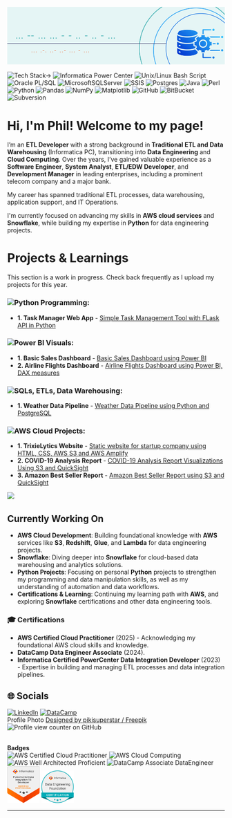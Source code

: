 ![Header](./de-header-tc.png)<br/>

<!-- Monochrome Color Stack <b>Tech Stack</b> -->
![Tech Stack->](https://img.shields.io/badge/Tech_Stack->-%23117AC9?style=flat&logo=oracle&logoColor=white) ![Informatica Power Center](https://img.shields.io/badge/Informatica_Power_Center-%23117AC9?style=flat&logo=informatica&logoColor=white) ![Unix/Linux Bash Script](https://img.shields.io/badge/Unix/Linux_bash_script-%23117AC9.svg?style=flat&logo=gnu-bash&logoColor=white) ![Oracle PL/SQL](https://img.shields.io/badge/Oracle_PL/SQL-%23117AC9?style=flat&logo=oracle&logoColor=white) ![MicrosoftSQLServer](https://img.shields.io/badge/Microsoft%20SQL%20Server-%23117AC9?style=flat&logo=microsoft%20sql%20server&logoColor=white) ![SSIS](https://img.shields.io/badge/SSIS-%23117AC9?style=flat&logo=ssis&logoColor=white) ![Postgres](https://img.shields.io/badge/postgres-%23117AC9.svg?style=flat&logo=postgresql&logoColor=white) ![Java](https://img.shields.io/badge/java-%23117AC9.svg?style=flat&logo=openjdk&logoColor=white) ![Perl](https://img.shields.io/badge/perl-%23117AC9.svg?style=flat&logo=perl&logoColor=white) ![Python](https://img.shields.io/badge/python-%23117AC9?style=flat&logo=python&logoColor=ffdd54) ![Pandas](https://img.shields.io/badge/pandas-%23117AC9.svg?style=flat&logo=pandas&logoColor=white) ![NumPy](https://img.shields.io/badge/numpy-%23117AC9.svg?style=flat&logo=numpy&logoColor=white) ![Matplotlib](https://img.shields.io/badge/Matplotlib-%23117AC9.svg?style=flat&logo=Matplotlib&logoColor=black) ![GitHub](https://img.shields.io/badge/github-%23117AC9.svg?style=flat&logo=github&logoColor=white) ![BitBucket](https://img.shields.io/badge/BitBucket-%23117AC9.svg?style=flat&logo=bitbucket&logoColor=white) ![Subversion](https://img.shields.io/badge/Subversion-%23117AC9.svg?style=flat&logo=subversion&logoColor=white) 



# Hi, I'm Phil! Welcome to my page!
<!-- I'm an ETL & Traditional Datawarehouse Developer and an Aspiring Data Engineer. Passionate about Data Integration, Analytics and Cloud Computing. -->

I’m an **ETL Developer** with a strong background in **Traditional ETL and Data Warehousing** (Informatica PC), transitioning into **Data Engineering** and **Cloud Computing**. 
Over the years, I’ve gained valuable experience as a **Software Engineer**, **System Analyst**, **ETL/EDW Developer**, and **Development Manager** in leading enterprises, including a prominent telecom company and a major bank. 

My career has spanned traditional ETL processes, data warehousing, application support, and IT Operations.

I'm currently focused on advancing my skills in **AWS cloud services** and **Snowflake**, while building my expertise in **Python** for data engineering projects.

# Projects & Learnings
This section is a work in progress. Check back frequently as I upload my projects for this year.
 
<!-- ### Python Programming -->
### ![ Python Programming: ](https://img.shields.io/badge/Python_Programming:-%23316192.svg?style=flat&logo=gnu-bash&logoColor=white)

- **1. Task Manager Web App** - <a href="https://github.com/philph01/Flask-Task-Mgr-CRUD">Simple Task Management Tool with FLask API in Python</a><br/>

<!-- ### Power BI Visuals -->
### ![ Power BI Visuals: ](https://img.shields.io/badge/Power_BI_Visuals:-%23316192.svg?style=flat&logo=gnu-bash&logoColor=white)
- **1. Basic Sales Dashboard** - <a href="https://github.com/philph01/Cola-Basic-Sales-Dashboard">Basic Sales Dashboard using Power BI</a><br/>
- **2. Airline Flights Dashboard** - <a href="https://github.com/philph01/Airline-Flights-Dashboard">Airline Flights Dashboard using Power BI, DAX measures</a><br/>

<!-- ### SQLs, ETLs, Data Warehousing -->
### ![ SQLs, ETLs, Data Warehousing: ](https://img.shields.io/badge/SQLs,_ETLs,_Data_Warehousing:-%23316192.svg?style=flat&logo=gnu-bash&logoColor=white)
- **1. Weather Data Pipeline** - <a href="https://github.com/philph01">Weather Data Pipeline using Python and PostgreSQL</a><br/>

<!-- ### AWS Cloud Projects -->
### ![ AWS Cloud Projects: ](https://img.shields.io/badge/AWS_Cloud_Projects:-%23316192.svg?style=flat&logo=gnu-bash&logoColor=white)
- **1. TrixieLytics Website** - <a href="https://github.com/philph01/trixielytics-analytics-website">Static website for startup company using HTML, CSS, AWS S3 and AWS Amplify</a><br/>
- **2. COVID-19 Analysis Report** - <a href="https://github.com/philph01/covid19-analysis-report-quicksight">COVID-19 Analysis Report Visualizations Using S3 and QuickSight</a><br/>
- **3. Amazon Best Seller Report** - <a href="https://github.com/philph01">Amazon Best Seller Report using S3 and QuickSight</a><br/>

<!-- Most Used Languages -->
![](https://github-readme-stats.vercel.app/api/top-langs/?username=philph01&theme=catppuccin_latte&hide_border=false&include_all_commits=true&count_private=false&layout=compact)


## Currently Working On
- **AWS Cloud Development**: Building foundational knowledge with **AWS** services like **S3**, **Redshift**, **Glue**, and **Lambda** for data engineering projects.
- **Snowflake**: Diving deeper into **Snowflake** for cloud-based data warehousing and analytics solutions.
- **Python Projects**: Focusing on personal **Python** projects to strengthen my programming and data manipulation skills, as well as my understanding of automation and data workflows.
- **Certifications & Learning**: Continuing my learning path with **AWS**, and exploring **Snowflake** certifications and other data engineering tools.

### 🎓 Certifications
- **AWS Certified Cloud Practitioner** (2025) - Acknowledging my foundational AWS cloud skills and knowledge.
- **DataCamp Data Engineer Associate** (2024). 
- **Informatica Certified PowerCenter Data Integration Developer** (2023) - Expertise in building and managing ETL processes and data integration pipelines.


<!--
# 📊 🚀 🛠️ GitHub Stats:
![](https://github-readme-stats.vercel.app/api?username=philph01&theme=catppuccin_latte&hide_border=false&include_all_commits=true&count_private=false)<br/>
![](https://github-readme-streak-stats.herokuapp.com/?user=philph01&theme=catppuccin_latte&hide_border=false)<br/>
-->


## 🌐 Socials
[![LinkedIn](https://img.shields.io/badge/LinkedIn-%230077B5.svg?logo=linkedin&logoColor=white)](https://linkedin.com/in/philip-henry-h-783039b5) 
[![DataCamp](https://img.shields.io/badge/DataCamp-%298729.svg?logo=datacamp&logoColor=black)](https://www.datacamp.com/portfolio/philph01)
<br/>
Profile Photo <a href="http://www.freepik.com">Designed by pikisuperstar / Freepik</a><br/>
![Profile view counter on GitHub](https://komarev.com/ghpvc/?username=philph01)

<!-- Monochrome Color Stack 
<b>Tech Stack</b><br/>
![Java](https://img.shields.io/badge/java-%23117AC9.svg?style=flat&logo=openjdk&logoColor=white) ![Perl](https://img.shields.io/badge/perl-%23117AC9.svg?style=flat&logo=perl&logoColor=white) ![Python](https://img.shields.io/badge/python-%23117AC9?style=flat&logo=python&logoColor=ffdd54) ![Bash Script](https://img.shields.io/badge/bash_script-%23117AC9.svg?style=flat&logo=gnu-bash&logoColor=white) ![AWS](https://img.shields.io/badge/AWS-%23117AC9.svg?style=flat&logo=amazon-aws&logoColor=white) ![Render](https://img.shields.io/badge/Render-%23117AC9.svg?style=flat&logo=render&logoColor=white) ![Flask](https://img.shields.io/badge/flask-%23117AC9.svg?style=flat&logo=flask&logoColor=white) ![WordPress](https://img.shields.io/badge/WordPress-%23117AC9.svg?style=flat&logo=WordPress&logoColor=white) ![Gunicorn](https://img.shields.io/badge/gunicorn-%23117AC9.svg?style=flat&logo=gunicorn&logoColor=white) ![MicrosoftSQLServer](https://img.shields.io/badge/Microsoft%20SQL%20Server-%23117AC9?style=flat&logo=microsoft%20sql%20server&logoColor=white) ![Postgres](https://img.shields.io/badge/postgres-%23316192.svg?style=flat&logo=postgresql&logoColor=white) ![SQLite](https://img.shields.io/badge/sqlite-%23117AC9.svg?style=flat&logo=sqlite&logoColor=white) ![Pandas](https://img.shields.io/badge/pandas-%23117AC9.svg?style=flat&logo=pandas&logoColor=white) ![NumPy](https://img.shields.io/badge/numpy-%23117AC9.svg?style=flat&logo=numpy&logoColor=white) ![Matplotlib](https://img.shields.io/badge/Matplotlib-%23117AC9.svg?style=flat&logo=Matplotlib&logoColor=black) ![GitHub](https://img.shields.io/badge/github-%23117AC9.svg?style=flat&logo=github&logoColor=white) ![Oracle](https://img.shields.io/badge/Oracle-%23117AC9?style=flat&logo=oracle&logoColor=white) 
-->

<!-- TechNiColor
<br/>![Java](https://img.shields.io/badge/java-%23ED8B00.svg?style=flat&logo=openjdk&logoColor=white) ![Perl](https://img.shields.io/badge/perl-%2339457E.svg?style=flat&logo=perl&logoColor=white) ![Python](https://img.shields.io/badge/python-3670A0?style=flat&logo=python&logoColor=ffdd54) ![Bash Script](https://img.shields.io/badge/bash_script-%23121011.svg?style=flat&logo=gnu-bash&logoColor=white) ![AWS](https://img.shields.io/badge/AWS-%23FF9900.svg?style=flat&logo=amazon-aws&logoColor=white) ![Render](https://img.shields.io/badge/Render-%46E3B7.svg?style=flat&logo=render&logoColor=white) ![Flask](https://img.shields.io/badge/flask-%23000.svg?style=flat&logo=flask&logoColor=white) ![WordPress](https://img.shields.io/badge/WordPress-%23117AC9.svg?style=flat&logo=WordPress&logoColor=white) ![Gunicorn](https://img.shields.io/badge/gunicorn-%298729.svg?style=flat&logo=gunicorn&logoColor=white) ![MicrosoftSQLServer](https://img.shields.io/badge/Microsoft%20SQL%20Server-CC2927?style=flat&logo=microsoft%20sql%20server&logoColor=white) ![Postgres](https://img.shields.io/badge/postgres-%23316192.svg?style=flat&logo=postgresql&logoColor=white) ![SQLite](https://img.shields.io/badge/sqlite-%2307405e.svg?style=flat&logo=sqlite&logoColor=white) ![Pandas](https://img.shields.io/badge/pandas-%23150458.svg?style=flat&logo=pandas&logoColor=white) ![NumPy](https://img.shields.io/badge/numpy-%23013243.svg?style=flat&logo=numpy&logoColor=white) ![Matplotlib](https://img.shields.io/badge/Matplotlib-%23ffffff.svg?style=flat&logo=Matplotlib&logoColor=black) ![GitHub](https://img.shields.io/badge/github-%23121011.svg?style=flat&logo=github&logoColor=white) ![Oracle](https://img.shields.io/badge/Oracle-F80000?style=flat&logo=oracle&logoColor=white) 
-->

<br/><b>Badges</b><br/>
<img src="https://images.credly.com/images/00634f82-b07f-4bbd-a6bb-53de397fc3a6/image.png" alt="AWS Certified Cloud Practitioner" width="86" height="86">
<img src="https://images.credly.com/images/8d67bbf4-128b-4141-b5f1-1bc61bbfbaa6/image.png" alt="AWS Cloud Computing" width="85" height="85">
<img src="https://images.credly.com/size/340x340/images/b870667f-00a3-48d7-b988-9c02b441b883/image.png" alt="AWS Well Architected Proficient" width="85" height="85">
<img src="https://media.datacamp.com/legacy/Certification/Badges%202024/outline/DE_Associate_-_badge_with_outline.png" alt="DataCamp Associate DataEngineer" width="75" height="85">
<img src="badge-thumbs/Badge-PCDI-10-Developer.png" alt="Informatica Power Center 10" width="75" height="85">
<img src="badge-thumbs/Badge-Informatica-DE-Foundation.png" alt="Informatica Data Engineering Foundation" width="75" height="75">


---
<!-- 
[![](https://visitcount.itsvg.in/api?id=philph01&icon=0&color=0)](https://visitcount.itsvg.in)
![Oracle](https://images.credly.com/size/340x340/images/b870667f-00a3-48d7-b988-9c02b441b883/image.png)
-->
<!-- Proudly created with GPRM ( https://gprm.itsvg.in ) -->
